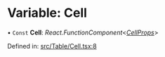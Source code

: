 # Variable: Cell

• `Const` **Cell**: *React.FunctionComponent*<[*CellProps*](../types/cellprops.md)\>

Defined in: [src/Table/Cell.tsx:8](https://github.com/minimal-ui/minimal-ui/blob/main/packages/minimalui/src/Table/Cell.tsx#L8)
